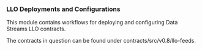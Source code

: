 ### LLO Deployments and Configurations

This module contains workflows for deploying and configuring Data Streams LLO contracts.

The contracts in question can be found under contracts/src/v0.8/llo-feeds.

